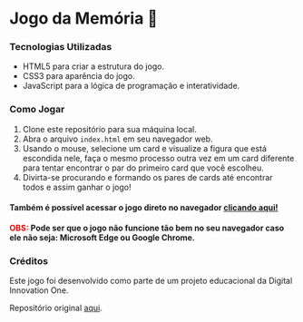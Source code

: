 # Jogo da Memória 📝

### Tecnologias Utilizadas

- HTML5 para criar a estrutura do jogo. 
- CSS3 para aparência do jogo.
- JavaScript para a lógica de programação e interatividade.


### Como Jogar

1. Clone este repositório para sua máquina local.
2. Abra o arquivo `index.html` em seu navegador web.
3. Usando o mouse, selecione um card e visualize a figura que está escondida nele, faça o mesmo processo outra vez em um card diferente para tentar encontrar o par do primeiro card que você escolheu.
4. Divirta-se procurando e formando os pares de cards até encontrar todos e assim ganhar o jogo!

#### Também é possível acessar o jogo direto no navegador [clicando aqui!](https://vanderleyoliveira.github.io/memory-game/)

<p style="font-weight: bold; font-size: 14px;"><span style="color: #f00;">OBS:</span> Pode ser que o jogo não funcione tão bem no seu navegador caso ele não seja: Microsoft Edge ou Google Chrome.</p>

### Créditos

Este jogo foi desenvolvido como parte de um projeto educacional da Digital Innovation One.

Repositório original [aqui](https://github.com/digitalinnovationone/js-emoji-memory-game).
